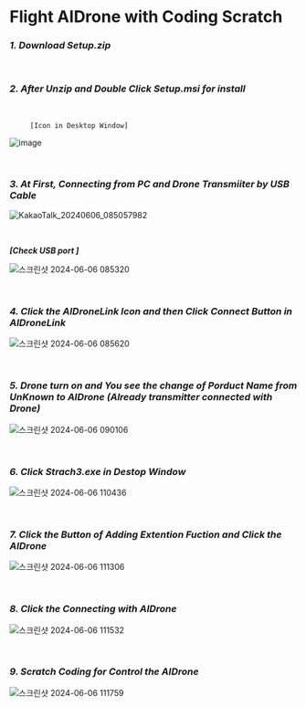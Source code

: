 # Flight AIDrone with Coding Scratch

### ***1. Download Setup.zip***     

<br/>

### ***2. After Unzip and Double Click Setup.msi for install***      

<br/>

         [Icon in Desktop Window]     


![image](https://github.com/irbrain/AIDrone-Scratch/assets/122161666/722aa995-16b9-4dc2-bd3f-e0b04bd897d0)

<br/>

### ***3. At First, Connecting from PC and Drone Transmiiter by USB Cable***    


![KakaoTalk_20240606_085057982](https://github.com/irbrain/AIDrone-Scratch/assets/122161666/bf1cfb89-643e-4b01-a932-31e90545f2ce)    

<br/>

***[Check USB port ]***    


![스크린샷 2024-06-06 085320](https://github.com/irbrain/AIDrone-Scratch/assets/122161666/41d7ecf7-dccf-40f8-b392-048407b7479f)     


<br/>

### ***4. Click the AIDroneLink Icon and then Click Connect Button in AIDroneLink***      

![스크린샷 2024-06-06 085620](https://github.com/irbrain/AIDrone-Scratch/assets/122161666/760cbe66-6c1b-4dcc-9a1e-368c91ce651f)     

<br/>

### ***5. Drone turn on and You see the change of Porduct Name from UnKnown to AIDrone (Already transmitter connected with Drone)***            
   
![스크린샷 2024-06-06 090106](https://github.com/irbrain/AIDrone-Scratch/assets/122161666/b7987938-ea90-4f92-9b83-8f802801d2c0)      

<br/>

### ***6. Click Strach3.exe in Destop Window***             

![스크린샷 2024-06-06 110436](https://github.com/irbrain/AIDrone-Scratch/assets/122161666/53a02651-5bb0-4c15-af12-8ea8f84ca684)     

<br/>

### ***7. Click the Button of Adding Extention Fuction and Click the AIDrone***             

![스크린샷 2024-06-06 111306](https://github.com/irbrain/AIDrone-Scratch/assets/122161666/a3fbbf58-5d78-4810-b805-12e406c00b51)      

<br/>

### ***8. Click the Connecting with AIDrone***            

![스크린샷 2024-06-06 111532](https://github.com/irbrain/AIDrone-Scratch/assets/122161666/c6f19540-a0af-4be5-8648-8f6f50e19c26)      

<br/>

### ***9. Scratch Coding for Control the AIDrone***           

![스크린샷 2024-06-06 111759](https://github.com/irbrain/AIDrone-Scratch/assets/122161666/41d84151-fc9b-4f7a-ab78-5dab3d3ba449)     







